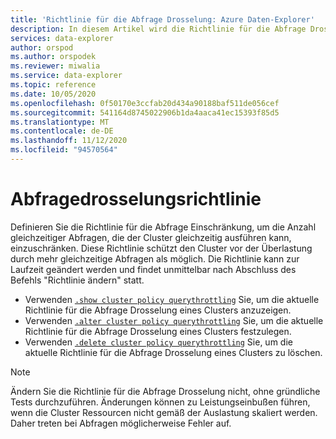 ```yaml
---
title: 'Richtlinie für die Abfrage Drosselung: Azure Daten-Explorer'
description: In diesem Artikel wird die Richtlinie für die Abfrage Drosselung in Azure beschrieben Daten-Explorer
services: data-explorer
author: orspod
ms.author: orspodek
ms.reviewer: miwalia
ms.service: data-explorer
ms.topic: reference
ms.date: 10/05/2020
ms.openlocfilehash: 0f50170e3ccfab20d434a90188baf511de056cef
ms.sourcegitcommit: 541164d8745022906b1da4aaca41ec15393f85d5
ms.translationtype: MT
ms.contentlocale: de-DE
ms.lasthandoff: 11/12/2020
ms.locfileid: "94570564"
---
```

# <a name="query-throttling-policy"></a>Abfragedrosselungsrichtlinie

Definieren Sie die Richtlinie für die Abfrage Einschränkung, um die Anzahl gleichzeitiger Abfragen, die der Cluster gleichzeitig ausführen kann, einzuschränken. Diese Richtlinie schützt den Cluster vor der Überlastung durch mehr gleichzeitige Abfragen als möglich. Die Richtlinie kann zur Laufzeit geändert werden und findet unmittelbar nach Abschluss des Befehls "Richtlinie ändern" statt.

* Verwenden [`.show cluster policy querythrottling`](query-throttling-policy-commands.md#show-cluster-policy-querythrottling) Sie, um die aktuelle Richtlinie für die Abfrage Drosselung eines Clusters anzuzeigen.
* Verwenden [`.alter cluster policy querythrottling`](query-throttling-policy-commands.md#alter-cluster-policy-querythrottling) Sie, um die aktuelle Richtlinie für die Abfrage Drosselung eines Clusters festzulegen.
* Verwenden [`.delete cluster policy querythrottling`](query-throttling-policy-commands.md#delete-cluster-policy-querythrottling) Sie, um die aktuelle Richtlinie für die Abfrage Drosselung eines Clusters zu löschen.

> [!NOTE]
> Ändern Sie die Richtlinie für die Abfrage Drosselung nicht, ohne gründliche Tests durchzuführen. Änderungen können zu Leistungseinbußen führen, wenn die Cluster Ressourcen nicht gemäß der Auslastung skaliert werden. Daher treten bei Abfragen möglicherweise Fehler auf. 
